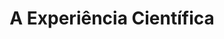---
title: A Experiência Científica
author_name: ['Sebastião Rodrigues', 'Fernando Costa']
year: y1979
origin: Portugal
type: booklet
tags: [non-fiction, science, 'Cadernos de Iniciação Científica', Helvetica]
ref: RS.250.0001
thumbnail_image_path: /images/RS.250.0001-experiência-científica-thumbnail.jpg
image_path: /images/RS.250.0001-experiencia-cientifica-1.jpg
image2_path: /images/RS.250.0001-experiencia-cientifica-2.jpg
image3_path: /images/RS.250.0001-experiencia-cientifica-3.jpg
image4_path: /images/RS.250.0001-experiencia-cientifica-4.jpg
layout: artifact_multi
---